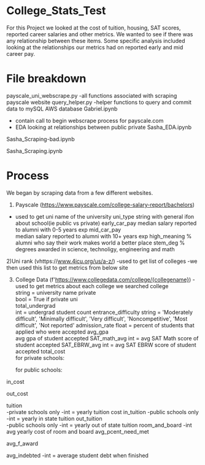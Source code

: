 # College_Stats_Test

For this Project we looked at the cost of tuition, housing, SAT scores, reported career salaries and other metrics.
We wanted to see if there was any relationship between these items. 
Some specific analysis included looking at the relationships our metrics had on reported early and mid career pay. 

# File breakdown
payscale_uni_webscrape.py
  -all functions associated with scraping payscale website
query_helper.py
  -helper functions to query and commit data to mySQL AWS database
Gabriel.ipynb
  - contain call to begin webscrape process for payscale.com
  - EDA looking at relationships between public private
Sasha_EDA.ipynb

Sasha_Scraping-bad.ipynb

Sasha_Scraping.ipynb
 
# Process
We began by scraping data from a few different websites.

1) Payscale (https://www.payscale.com/college-salary-report/bachelors)
  - used to get 
  uni
    name of the university
  uni_type
    string with general ifon about school(ie public vs private)
  early_car_pay
    median salary reported to alumni with 0-5 years exp 
  mid_car_pay	
    median salary reported to alumni with 10+ years exp 
  high_meaning
    % alumni who say their work makes world a better place
  stem_deg
    % degrees awarded in science, technoligy, engineering and math

2)Uni rank (vhttps://www.4icu.org/us/a-z/)
  -used to get list of colleges
  -we then used this list to get metrics from below site

3) College Data (f'https://www.collegedata.com/college/{collegename})
  -used to get metrics about each college we searched
  college	
    string = university name
  private	
    bool = True if private uni    
  total_undergrad	
    int = undergrad student count
  entrance_difficulty
    string = 'Moderately difficult', 'Minimally difficult', 'Very difficult',
       'Noncompetitive', 'Most difficult', 'Not reported'
  admission_rate
    float = percent of students that applied who were accepted
  avg_gpa	
    avg gpa of student accepted
  SAT_math_avg
   int = avg SAT Math score of student accepted
  SAT_EBRW_avg
    int = avg SAT EBRW score of student accepted
  total_cost	
    for private schools:
      
    for public schools:
      
  in_cost

  out_cost	
 
  tuition	
    -private schools only
    -int = yearly tuition cost
  in_tuition
    -public schools only
    -int = yearly in state tuition 
  out_tuition	
    -public schools only
    -int = yearly out of state tuition 
  room_and_board 
    -int avg yearly cost of room and board
  avg_pcent_need_met	
    
  avg_f_award	
    
  avg_indebted
    -int = average student debt when finished
